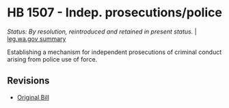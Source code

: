 # HB 1507 - Indep. prosecutions/police
*Status: By resolution, reintroduced and retained in present status.* | [leg.wa.gov summary](https://app.leg.wa.gov/billsummary?BillNumber=1507&Year=2021)

Establishing a mechanism for independent prosecutions of criminal conduct arising from police use of force.

## Revisions
* [Original Bill](1/)